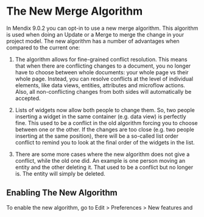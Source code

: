 # The New Merge Algorithm
    
In Mendix 9.0.2 you can opt-in to use a new merge algorithm. This algorithm is used when doing an Update or a Merge to merge the change in your project model. The new algorithm has a number of advantages when compared to the current one:
    
1. The algorithm allows for fine-grained conflict resolution. This means that when there are conflicting changes to a document, you no longer have to choose between whole documents: your whole page vs their whole page. Instead, you can resolve conflicts at the level of individual elements, like data views, entities, attributes and microflow actions. Also, all non-conflicting changes from both sides will automatically be accepted.
    
2. Lists of widgets now allow both people to change them. So, two people inserting a widget in the same container (e.g. data view) is perfectly fine. This used to be a conflict in the old algorithm forcing you to choose between one or the other. If the changes are too close (e.g. two people inserting at the same position), there will be a so-called list order conflict to remind you to look at the final order of the widgets in the list. 
    
3. There are some more cases where the new algorithm does not give a conflict, while the old one did. An example is one person moving an entity and the other deleting it. That used to be a conflict but no longer is. The entity will simply be deleted.
    
## Enabling The New Algorithm

To enable the new algorithm, go to Edit > Preferences > New features and 
